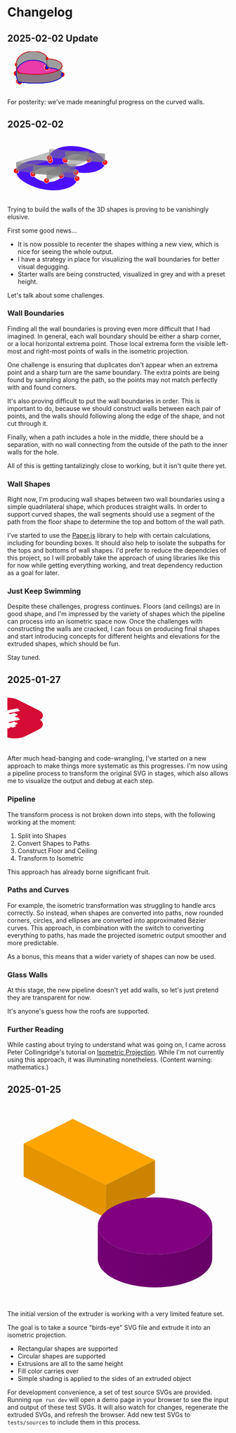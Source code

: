 # Changelog

## 2025-02-02 Update

<svg width="144.63035106282828" height="92.31381122853378" viewBox="0 0 144.63035106282828 92.31381122853378" fill="none" xmlns="http://www.w3.org/2000/svg"><path d="M25.08597509066913,68.35195833333924 L25.069975090669132,68.33195833333926 L25.02997509066912,68.26395833333925 C24.79847509066913,67.86490833333926 24.578375090669134,67.46415833333924 24.369975090669122,67.06195833333925 C21.899175090669132,62.20855833333925 20.459275090669124,57.23840833333926 20.07397509066913,52.23395833333925 C19.457975090669123,43.33795833333925 22.44997509066912,32.089958333339254 38.145975090669126,24.241958333339248 C49.85797509066913,18.38595833333925 69.00197509066913,18.669958333339252 80.89797509066912,24.617958333339253 C84.22117509066912,26.263358333339248 86.75967509066913,28.262208333339252 88.32487509066912,30.465808333339247 C89.88987509066912,32.66940833333925 90.44127509066912,35.02110833333925 89.93797509066913,37.34595833333925 C94.58867509066913,37.094208333339246 99.29297509066913,37.37005833333925 103.70097509066913,38.15295833333925 C108.10887509066913,38.93590833333925 112.10707509066913,40.20570833333925 115.39797509066912,41.86795833333925 C127.28997509066915,47.81395833333925 127.85797509066913,57.385958333339254 116.14597509066913,63.24195833333925 C100.44597509066912,71.09195833333925 77.94997509066914,72.58795833333926 60.16597509066913,72.27595833333925 C50.15707509066912,72.08340833333926 40.216675090669135,71.36340833333927 30.509975090669123,70.12795833333925 C29.704175090669118,70.02445833333925 28.90147509066913,69.91510833333925 28.10197509066912,69.79995833333925 L27.965975090669126,69.77995833333924 L27.92197509066913,69.77395833333927 L27.905975090669124,69.76995833333925 C27.24237509066912,69.66795833333924 26.638975090669128,69.48635833333924 26.14807509066913,69.24090833333926 C25.657175090669128,68.99545833333926 25.29397509066912,68.69375833333925 25.08997509066912,68.36195833333926 L25.08597509066913,68.35195833333924 Z" fill="#EB3AAA"/><g data-index="1" data-x="25.069975090669132" data-y="68.33195833333926"><circle cx="25.069975090669132" cy="68.33195833333926" r="6" fill="red" stroke="white" stroke-width="1"/><text x="25.069975090669132" y="68.33195833333926" font-size="6" fill="white" text-anchor="middle" dominant-baseline="middle">1</text></g><g data-index="2" data-x="27.92197509066913" data-y="69.77395833333927"><circle cx="27.92197509066913" cy="69.77395833333927" r="6" fill="red" stroke="white" stroke-width="1"/><text x="27.92197509066913" y="69.77395833333927" font-size="6" fill="white" text-anchor="middle" dominant-baseline="middle">2</text></g><g data-index="3" data-x="20.000048088622748" data-y="50.06577577551186"><circle cx="20.000048088622748" cy="50.06577577551186" r="6" fill="red" stroke="white" stroke-width="1"/><text x="20.000048088622748" y="50.06577577551186" font-size="6" fill="white" text-anchor="middle" dominant-baseline="middle">3</text></g><g data-index="4" data-x="90.11738225680675" data-y="35.53042233926101"><circle cx="90.11738225680675" cy="35.53042233926101" r="6" fill="red" stroke="white" stroke-width="1"/><text x="90.11738225680675" y="35.53042233926101" font-size="6" fill="white" text-anchor="middle" dominant-baseline="middle">4</text></g><g data-index="5" data-x="89.95540602364021" data-y="37.263382223583676"><circle cx="89.95540602364021" cy="37.263382223583676" r="6" fill="red" stroke="white" stroke-width="1"/><text x="89.95540602364021" y="37.263382223583676" font-size="6" fill="white" text-anchor="middle" dominant-baseline="middle">5</text></g><g data-index="6" data-x="124.62163783669308" data-y="52.548058362441225"><circle cx="124.62163783669308" cy="52.548058362441225" r="6" fill="red" stroke="white" stroke-width="1"/><text x="124.62163783669308" y="52.548058362441225" font-size="6" fill="white" text-anchor="middle" dominant-baseline="middle">6</text></g><path d="M27.921975090669065,69.77395833333927 M27.92198,69.77396l-0.016,-0.004c-0.6636,-0.102 -1.267,-0.2836 -1.7579,-0.52905c-0.4909,-0.24545 -0.8541,-0.54715 -1.0581,-0.87895l-0.004,-0.01l-0.016,-0.02" stroke="blue" stroke-width="1.5" fill="none"/><circle cx="27.921975090669065" cy="69.77395833333927" r="3" fill="blue"/><path d="M25.069975090669132,48.33195833333926 M27.92198,49.77396l-0.016,-0.004c-0.6636,-0.102 -1.267,-0.2836 -1.7579,-0.52905c-0.4909,-0.24545 -0.8541,-0.54715 -1.0581,-0.87895l-0.004,-0.01l-0.016,-0.02" stroke="red" stroke-width="1.5" fill="none"/><circle cx="25.069975090669132" cy="48.33195833333926" r="3" fill="red"/><path d="M27.921975090669065,69.77395833333927 M27.92198,69.77396l-0.016,-0.004c-0.6636,-0.102 -1.267,-0.2836 -1.7579,-0.52905c-0.4909,-0.24545 -0.8541,-0.54715 -1.0581,-0.87895l-0.004,-0.01l-0.016,-0.02 L25.069975090669132,48.33195833333926 M25.06998,48.33196l0.016,0.02l0.004,0.01c0.204,0.3318 0.5672,0.6335 1.0581,0.87895c0.4909,0.24545 1.0943,0.42705 1.7579,0.52905l0.016,0.004 L27.921975090669065,69.77395833333927" fill="gray" opacity="0.5" stroke="black" stroke-width="0.5"/><path d="M27.921975046108532,69.77395832219912 M27.92198,69.77396l-0.016,-0.004c-0.6636,-0.102 -1.267,-0.2836 -1.7579,-0.52905c-0.4909,-0.24545 -0.8541,-0.54715 -1.0581,-0.87895l-0.004,-0.01l-0.016,-0.02l-0.04,-0.068c-0.2315,-0.39905 -0.4516,-0.7998 -0.66,-1.202c-2.4708,-4.8534 -3.9107,-9.82355 -4.296,-14.828c-0.04908,-0.70877 -0.07525,-1.43246 -0.07393,-2.16818" stroke="blue" stroke-width="1.5" fill="none"/><circle cx="27.921975046108532" cy="69.77395832219912" r="3" fill="blue"/><path d="M20.000048088705654,30.065775729547404 M27.92198,49.77396l-0.016,-0.004c-0.6636,-0.102 -1.267,-0.2836 -1.7579,-0.52905c-0.4909,-0.24545 -0.8541,-0.54715 -1.0581,-0.87895l-0.004,-0.01l-0.016,-0.02l-0.04,-0.068c-0.2315,-0.39905 -0.4516,-0.7998 -0.66,-1.202c-2.4708,-4.8534 -3.9107,-9.82355 -4.296,-14.828c-0.04908,-0.70877 -0.07525,-1.43246 -0.07393,-2.16818" stroke="red" stroke-width="1.5" fill="none"/><circle cx="20.000048088705654" cy="30.065775729547404" r="3" fill="red"/><path d="M27.921975046108532,69.77395832219912 M27.92198,69.77396l-0.016,-0.004c-0.6636,-0.102 -1.267,-0.2836 -1.7579,-0.52905c-0.4909,-0.24545 -0.8541,-0.54715 -1.0581,-0.87895l-0.004,-0.01l-0.016,-0.02l-0.04,-0.068c-0.2315,-0.39905 -0.4516,-0.7998 -0.66,-1.202c-2.4708,-4.8534 -3.9107,-9.82355 -4.296,-14.828c-0.04908,-0.70877 -0.07525,-1.43246 -0.07393,-2.16818 L20.000048088705654,30.065775729547404 M20.00005,30.06578c-0.00133,0.73572 0.02485,1.45942 0.07393,2.16818c0.3853,5.00445 1.8252,9.9746 4.296,14.828c0.2084,0.4022 0.4285,0.80295 0.66,1.202l0.04,0.068l0.016,0.02l0.004,0.01c0.204,0.3318 0.5672,0.6335 1.0581,0.87895c0.4909,0.24545 1.0943,0.42705 1.7579,0.52905l0.016,0.004 L27.921975046108532,69.77395832219912" fill="gray" opacity="0.5" stroke="black" stroke-width="0.5"/><path d="M90.11738225764158,35.53042238518565 M90.11738,35.53042c0.011,0.60494 -0.04856,1.21115 -0.17941,1.81554c4.6507,-0.25175 9.355,0.0241 13.763,0.807c4.4079,0.78295 8.4061,2.05275 11.697,3.715c11.892,5.946 12.46,15.518 0.748,21.374c-15.7,7.85 -38.196,9.346 -55.98,9.034c-10.0089,-0.19255 -19.9493,-0.91255 -29.656,-2.148c-0.8058,-0.1035 -1.6085,-0.21285 -2.408,-0.328l-0.136,-0.02l-0.044,-0.006l-0.016,-0.004c-0.6636,-0.102 -1.267,-0.2836 -1.7579,-0.52905c-0.4909,-0.24545 -0.8541,-0.54715 -1.0581,-0.87895l-0.004,-0.01l-0.016,-0.02l-0.04,-0.068c-0.2315,-0.39905 -0.4516,-0.7998 -0.66,-1.202c-2.4708,-4.8534 -3.9107,-9.82355 -4.296,-14.828c-0.04908,-0.70877 -0.07525,-1.43246 -0.07393,-2.16818" stroke="blue" stroke-width="1.5" fill="none"/><circle cx="90.11738225764158" cy="35.53042238518565" r="3" fill="blue"/><path d="M20.000048088705654,30.065775729547404 M90.11738,15.53042c0.011,0.60494 -0.04856,1.21115 -0.17941,1.81554c4.6507,-0.25175 9.355,0.0241 13.763,0.807c4.4079,0.78295 8.4061,2.05275 11.697,3.715c11.892,5.946 12.46,15.518 0.748,21.374c-15.7,7.85 -38.196,9.346 -55.98,9.034c-10.0089,-0.19255 -19.9493,-0.91255 -29.656,-2.148c-0.8058,-0.1035 -1.6085,-0.21285 -2.408,-0.328l-0.136,-0.02l-0.044,-0.006l-0.016,-0.004c-0.6636,-0.102 -1.267,-0.2836 -1.7579,-0.52905c-0.4909,-0.24545 -0.8541,-0.54715 -1.0581,-0.87895l-0.004,-0.01l-0.016,-0.02l-0.04,-0.068c-0.2315,-0.39905 -0.4516,-0.7998 -0.66,-1.202c-2.4708,-4.8534 -3.9107,-9.82355 -4.296,-14.828c-0.04908,-0.70877 -0.07525,-1.43246 -0.07393,-2.16818" stroke="red" stroke-width="1.5" fill="none"/><circle cx="20.000048088705654" cy="30.065775729547404" r="3" fill="red"/><path d="M90.11738225764158,35.53042238518565 M90.11738,35.53042c0.011,0.60494 -0.04856,1.21115 -0.17941,1.81554c4.6507,-0.25175 9.355,0.0241 13.763,0.807c4.4079,0.78295 8.4061,2.05275 11.697,3.715c11.892,5.946 12.46,15.518 0.748,21.374c-15.7,7.85 -38.196,9.346 -55.98,9.034c-10.0089,-0.19255 -19.9493,-0.91255 -29.656,-2.148c-0.8058,-0.1035 -1.6085,-0.21285 -2.408,-0.328l-0.136,-0.02l-0.044,-0.006l-0.016,-0.004c-0.6636,-0.102 -1.267,-0.2836 -1.7579,-0.52905c-0.4909,-0.24545 -0.8541,-0.54715 -1.0581,-0.87895l-0.004,-0.01l-0.016,-0.02l-0.04,-0.068c-0.2315,-0.39905 -0.4516,-0.7998 -0.66,-1.202c-2.4708,-4.8534 -3.9107,-9.82355 -4.296,-14.828c-0.04908,-0.70877 -0.07525,-1.43246 -0.07393,-2.16818 L20.000048088705654,30.065775729547404 M20.00005,30.06578c-0.00133,0.73572 0.02485,1.45942 0.07393,2.16818c0.3853,5.00445 1.8252,9.9746 4.296,14.828c0.2084,0.4022 0.4285,0.80295 0.66,1.202l0.04,0.068l0.016,0.02l0.004,0.01c0.204,0.3318 0.5672,0.6335 1.0581,0.87895c0.4909,0.24545 1.0943,0.42705 1.7579,0.52905l0.016,0.004l0.044,0.006l0.136,0.02c0.7995,0.11515 1.6022,0.2245 2.408,0.328c9.7067,1.23545 19.6471,1.95545 29.656,2.148c17.784,0.312 40.28,-1.184 55.98,-9.034c11.712,-5.856 11.144,-15.428 -0.748,-21.374c-3.2909,-1.66225 -7.2891,-2.93205 -11.697,-3.715c-4.408,-0.7829 -9.1123,-1.05875 -13.763,-0.807c0.13084,-0.60439 0.1904,-1.21059 0.17941,-1.81554 L90.11738225764158,35.53042238518565" fill="gray" opacity="0.5" stroke="black" stroke-width="0.5"/><path d="M89.9554060236402,37.263382223583754 M89.95541,37.26338c-0.00566,0.02753 -0.01147,0.05505 -0.01743,0.08258c4.6507,-0.25175 9.355,0.0241 13.763,0.807c4.4079,0.78295 8.4061,2.05275 11.697,3.715c11.892,5.946 12.46,15.518 0.748,21.374c-15.7,7.85 -38.196,9.346 -55.98,9.034c-10.0089,-0.19255 -19.9493,-0.91255 -29.656,-2.148c-0.8058,-0.1035 -1.6085,-0.21285 -2.408,-0.328l-0.136,-0.02l-0.044,-0.006l-0.016,-0.004c-0.6636,-0.102 -1.267,-0.2836 -1.7579,-0.52905c-0.4909,-0.24545 -0.8541,-0.54715 -1.0581,-0.87895l-0.004,-0.01l-0.016,-0.02l-0.04,-0.068c-0.2315,-0.39905 -0.4516,-0.7998 -0.66,-1.202c-2.4708,-4.8534 -3.9107,-9.82355 -4.296,-14.828c-0.616,-8.896 2.376,-20.144 18.072,-27.992c11.712,-5.856 30.856,-5.572 42.752,0.376c3.3232,1.6454 5.8617,3.64425 7.4269,5.84785c1.15815,1.63073 1.7612,3.34257 1.79251,5.06461" stroke="blue" stroke-width="1.5" fill="none"/><circle cx="89.9554060236402" cy="37.263382223583754" r="3" fill="blue"/><path d="M90.11738225680675,15.530422339261293 M89.95541,17.26338c-0.00566,0.02753 -0.01147,0.05505 -0.01743,0.08258c4.6507,-0.25175 9.355,0.0241 13.763,0.807c4.4079,0.78295 8.4061,2.05275 11.697,3.715c11.892,5.946 12.46,15.518 0.748,21.374c-15.7,7.85 -38.196,9.346 -55.98,9.034c-10.0089,-0.19255 -19.9493,-0.91255 -29.656,-2.148c-0.8058,-0.1035 -1.6085,-0.21285 -2.408,-0.328l-0.136,-0.02l-0.044,-0.006l-0.016,-0.004c-0.6636,-0.102 -1.267,-0.2836 -1.7579,-0.52905c-0.4909,-0.24545 -0.8541,-0.54715 -1.0581,-0.87895l-0.004,-0.01l-0.016,-0.02l-0.04,-0.068c-0.2315,-0.39905 -0.4516,-0.7998 -0.66,-1.202c-2.4708,-4.8534 -3.9107,-9.82355 -4.296,-14.828c-0.616,-8.896 2.376,-20.144 18.072,-27.992c11.712,-5.856 30.856,-5.572 42.752,0.376c3.3232,1.6454 5.8617,3.64425 7.4269,5.84785c1.15815,1.63073 1.7612,3.34257 1.79251,5.06461" stroke="red" stroke-width="1.5" fill="none"/><circle cx="90.11738225680675" cy="15.530422339261293" r="3" fill="red"/><path d="M89.9554060236402,37.263382223583754 M89.95541,37.26338c-0.00566,0.02753 -0.01147,0.05505 -0.01743,0.08258c4.6507,-0.25175 9.355,0.0241 13.763,0.807c4.4079,0.78295 8.4061,2.05275 11.697,3.715c11.892,5.946 12.46,15.518 0.748,21.374c-15.7,7.85 -38.196,9.346 -55.98,9.034c-10.0089,-0.19255 -19.9493,-0.91255 -29.656,-2.148c-0.8058,-0.1035 -1.6085,-0.21285 -2.408,-0.328l-0.136,-0.02l-0.044,-0.006l-0.016,-0.004c-0.6636,-0.102 -1.267,-0.2836 -1.7579,-0.52905c-0.4909,-0.24545 -0.8541,-0.54715 -1.0581,-0.87895l-0.004,-0.01l-0.016,-0.02l-0.04,-0.068c-0.2315,-0.39905 -0.4516,-0.7998 -0.66,-1.202c-2.4708,-4.8534 -3.9107,-9.82355 -4.296,-14.828c-0.616,-8.896 2.376,-20.144 18.072,-27.992c11.712,-5.856 30.856,-5.572 42.752,0.376c3.3232,1.6454 5.8617,3.64425 7.4269,5.84785c1.15815,1.63073 1.7612,3.34257 1.79251,5.06461 L90.11738225680675,15.530422339261293 M90.11738,15.53042c-0.0313,-1.72204 -0.63436,-3.43388 -1.79251,-5.06461c-1.5652,-2.2036 -4.1037,-4.20245 -7.4269,-5.84785c-11.896,-5.948 -31.04,-6.232 -42.752,-0.376c-15.696,7.848 -18.688,19.096 -18.072,27.992c0.3853,5.00445 1.8252,9.9746 4.296,14.828c0.2084,0.4022 0.4285,0.80295 0.66,1.202l0.04,0.068l0.016,0.02l0.004,0.01c0.204,0.3318 0.5672,0.6335 1.0581,0.87895c0.4909,0.24545 1.0943,0.42705 1.7579,0.52905l0.016,0.004l0.044,0.006l0.136,0.02c0.7995,0.11515 1.6022,0.2245 2.408,0.328c9.7067,1.23545 19.6471,1.95545 29.656,2.148c17.784,0.312 40.28,-1.184 55.98,-9.034c11.712,-5.856 11.144,-15.428 -0.748,-21.374c-3.2909,-1.66225 -7.2891,-2.93205 -11.697,-3.715c-4.408,-0.7829 -9.1123,-1.05875 -13.763,-0.807c0.00596,-0.02752 0.01177,-0.05505 0.01743,-0.08258 L89.9554060236402,37.263382223583754" fill="gray" opacity="0.5" stroke="black" stroke-width="0.5"/><path d="M124.62163783669399,52.54805836246044 M124.62164,52.54806c0.18582,3.88187 -2.59915,7.75564 -8.47566,10.6939c-15.7,7.85 -38.196,9.346 -55.98,9.034c-10.0089,-0.19255 -19.9493,-0.91255 -29.656,-2.148c-0.8058,-0.1035 -1.6085,-0.21285 -2.408,-0.328l-0.136,-0.02l-0.044,-0.006l-0.016,-0.004c-0.6636,-0.102 -1.267,-0.2836 -1.7579,-0.52905c-0.4909,-0.24545 -0.8541,-0.54715 -1.0581,-0.87895l-0.004,-0.01l-0.016,-0.02l-0.04,-0.068c-0.2315,-0.39905 -0.4516,-0.7998 -0.66,-1.202c-2.4708,-4.8534 -3.9107,-9.82355 -4.296,-14.828c-0.616,-8.896 2.376,-20.144 18.072,-27.992c11.712,-5.856 30.856,-5.572 42.752,0.376c3.3232,1.6454 5.8617,3.64425 7.4269,5.84785c1.54647,2.17751 2.1032,4.49964 1.63053,6.79757" stroke="blue" stroke-width="1.5" fill="none"/><circle cx="124.62163783669399" cy="52.54805836246044" r="3" fill="blue"/><path d="M89.95540602364021,17.263382223583648 M124.62164,32.54806c0.18582,3.88187 -2.59915,7.75564 -8.47566,10.6939c-15.7,7.85 -38.196,9.346 -55.98,9.034c-10.0089,-0.19255 -19.9493,-0.91255 -29.656,-2.148c-0.8058,-0.1035 -1.6085,-0.21285 -2.408,-0.328l-0.136,-0.02l-0.044,-0.006l-0.016,-0.004c-0.6636,-0.102 -1.267,-0.2836 -1.7579,-0.52905c-0.4909,-0.24545 -0.8541,-0.54715 -1.0581,-0.87895l-0.004,-0.01l-0.016,-0.02l-0.04,-0.068c-0.2315,-0.39905 -0.4516,-0.7998 -0.66,-1.202c-2.4708,-4.8534 -3.9107,-9.82355 -4.296,-14.828c-0.616,-8.896 2.376,-20.144 18.072,-27.992c11.712,-5.856 30.856,-5.572 42.752,0.376c3.3232,1.6454 5.8617,3.64425 7.4269,5.84785c1.54647,2.17751 2.1032,4.49964 1.63053,6.79757" stroke="red" stroke-width="1.5" fill="none"/><circle cx="89.95540602364021" cy="17.263382223583648" r="3" fill="red"/><path d="M124.62163783669399,52.54805836246044 M124.62164,52.54806c0.18582,3.88187 -2.59915,7.75564 -8.47566,10.6939c-15.7,7.85 -38.196,9.346 -55.98,9.034c-10.0089,-0.19255 -19.9493,-0.91255 -29.656,-2.148c-0.8058,-0.1035 -1.6085,-0.21285 -2.408,-0.328l-0.136,-0.02l-0.044,-0.006l-0.016,-0.004c-0.6636,-0.102 -1.267,-0.2836 -1.7579,-0.52905c-0.4909,-0.24545 -0.8541,-0.54715 -1.0581,-0.87895l-0.004,-0.01l-0.016,-0.02l-0.04,-0.068c-0.2315,-0.39905 -0.4516,-0.7998 -0.66,-1.202c-2.4708,-4.8534 -3.9107,-9.82355 -4.296,-14.828c-0.616,-8.896 2.376,-20.144 18.072,-27.992c11.712,-5.856 30.856,-5.572 42.752,0.376c3.3232,1.6454 5.8617,3.64425 7.4269,5.84785c1.54647,2.17751 2.1032,4.49964 1.63053,6.79757 L89.95540602364021,17.263382223583648 M89.95541,17.26338c0.47267,-2.29793 -0.08406,-4.62006 -1.63053,-6.79757c-1.5652,-2.2036 -4.1037,-4.20245 -7.4269,-5.84785c-11.896,-5.948 -31.04,-6.232 -42.752,-0.376c-15.696,7.848 -18.688,19.096 -18.072,27.992c0.3853,5.00445 1.8252,9.9746 4.296,14.828c0.2084,0.4022 0.4285,0.80295 0.66,1.202l0.04,0.068l0.016,0.02l0.004,0.01c0.204,0.3318 0.5672,0.6335 1.0581,0.87895c0.4909,0.24545 1.0943,0.42705 1.7579,0.52905l0.016,0.004l0.044,0.006l0.136,0.02c0.7995,0.11515 1.6022,0.2245 2.408,0.328c9.7067,1.23545 19.6471,1.95545 29.656,2.148c17.784,0.312 40.28,-1.184 55.98,-9.034c5.87651,-2.93826 8.66148,-6.81203 8.47566,-10.6939 L124.62163783669399,52.54805836246044" fill="gray" opacity="0.5" stroke="black" stroke-width="0.5"/></svg>

For posterity: we've made meaningful progress on the curved walls.

## 2025-02-02

<svg width="242.3438296781516" height="140.41232135250783" viewBox="0 0 242.3438296781516 140.41232135250783" fill="none" xmlns="http://www.w3.org/2000/svg"><path d="M152.89037255154045,79.04465996877987 C158.11937255154047,86.18215996877986 159.88637255154046,92.50665996877986 158.19037255154043,98.01865996877986 C156.77637255154045,103.53065996877986 151.90137255154045,108.37115996877988 143.56237255154045,112.54065996877985 C135.78937255154045,116.42715996877986 126.46037255154044,118.90065996877986 115.57837255154044,119.96065996877986 C104.83737255154045,120.95015996877986 93.53037255154044,120.31365996877987 81.65837255154047,118.05265996877988 C69.78637255154045,115.79165996877988 58.33837255154046,111.90465996877988 47.31437255154046,106.39265996877988 C36.57307255154046,101.02200996877987 29.011372551540433,95.40415996877987 24.63037255154046,89.53865996877987 C20.249372551540432,83.67315996877987 18.976672551540474,78.09080996877987 20.81437255154046,72.79065996877986 C22.934372551540434,67.49065996877987 27.810372551540468,62.93265996877987 35.44237255154047,59.11665996877987 C51.55437255154047,51.06065996877987 72.54207255154046,49.54150996877986 98.40637255154046,54.55865996877988 C92.32907255154046,43.46400996877986 96.49837255154046,34.31265996877987 110.91437255154045,27.10465996877987 C118.54637255154046,23.288659968779868 127.30907255154045,21.027309968779875 137.20237255154046,20.32065996877988 C147.23707255154045,19.543309968779866 157.41307255154044,20.17930996877986 167.73037255154046,22.228659968779866 C178.18897255154045,24.34865996877987 187.94107255154046,27.670009968779866 196.98637255154046,32.192659968779864 C210.83737255154045,39.118159968779864 219.03467255154044,46.46750996877988 221.57837255154044,54.240659968779866 C224.26407255154044,62.08480996877988 219.88237255154044,68.86865996877987 208.43437255154043,74.59265996877987 C195.14937255154047,81.23515996877985 176.63437255154045,82.71965996877988 152.89037255154045,79.04465996877987 Z M176.63437255154045,42.58065996877987 C170.69837255154044,39.61265996877988 164.47967255154046,38.05800996877987 157.97837255154045,37.91665996877987 C151.61837255154046,37.704659968779865 145.54137255154046,39.047159968779866 139.74637255154045,41.944659968779874 C134.51737255154046,44.559159968779866 131.83207255154045,47.45650996877987 131.69037255154046,50.63665996877987 C131.69067255154044,53.74580996877988 133.73937255154044,57.668159968779875 137.8383725515405,62.40265996877987 L140.59437255154046,65.26465996877987 C148.93337255154046,66.18315996877988 155.92937255154047,66.28915996877987 161.58237255154046,65.58265996877986 C167.37737255154047,64.80515996877988 172.74737255154048,63.180159968779876 177.69437255154045,60.706659968779874 C183.06537255154046,58.02115996877987 185.68007255154046,55.08880996877987 185.53837255154045,51.90865996877987 C185.53807255154044,48.65780996877986 182.57037255154046,45.54865996877987 176.63437255154045,42.58065996877987 Z M70.21037255154046,95.79265996877986 C77.55937255154046,99.46715996877988 85.05037255154045,101.37565996877989 92.68237255154047,101.51665996877988 C100.45637255154044,101.72865996877987 107.38137255154045,100.31515996877987 113.45837255154045,97.27665996877987 C119.53537255154045,94.23815996877987 122.57437255154046,90.95165996877988 122.57437255154045,87.41865996877989 C122.57437255154046,83.88565996877988 119.67637255154045,79.04465996877987 113.88237255154046,72.89665996877987 L109.43037255154046,68.33865996877988 C93.31837255154045,65.79465996877987 79.18537255154045,67.56115996877988 67.03037255154045,73.63865996877986 C60.67037255154047,76.81865996877987 57.77337255154045,80.38715996877987 58.33837255154046,84.34465996877988 C58.90337255154046,88.30215996877986 62.86107255154046,92.11800996877987 70.21037255154046,95.79265996877986 Z" fill="#4B0FFE"/><g data-index="1" data-x="158.81332092017317" data-y="93.79463566111346"><circle cx="158.81332092017317" cy="93.79463566111346" r="6" fill="red" stroke="white" stroke-width="1"/><text x="158.81332092017317" y="93.79463566111346" font-size="6" fill="white" text-anchor="middle" dominant-baseline="middle">1</text></g><g data-index="2" data-x="20.062798588975063" data-y="76.22234457002286"><circle cx="20.062798588975063" cy="76.22234457002286" r="6" fill="red" stroke="white" stroke-width="1"/><text x="20.062798588975063" y="76.22234457002286" font-size="6" fill="white" text-anchor="middle" dominant-baseline="middle">2</text></g><g data-index="3" data-x="97.41732571822676" data-y="52.569614151392095"><circle cx="97.41732571822676" cy="52.569614151392095" r="6" fill="red" stroke="white" stroke-width="1"/><text x="97.41732571822676" y="52.569614151392095" font-size="6" fill="white" text-anchor="middle" dominant-baseline="middle">3</text></g><g data-index="4" data-x="95.74866919148259" data-y="46.358965871899834"><circle cx="95.74866919148259" cy="46.358965871899834" r="6" fill="red" stroke="white" stroke-width="1"/><text x="95.74866919148259" y="46.358965871899834" font-size="6" fill="white" text-anchor="middle" dominant-baseline="middle">4</text></g><g data-index="5" data-x="222.2501462133157" data-y="57.09921731220663"><circle cx="222.2501462133157" cy="57.09921731220663" r="6" fill="red" stroke="white" stroke-width="1"/><text x="222.2501462133157" y="57.09921731220663" font-size="6" fill="white" text-anchor="middle" dominant-baseline="middle">5</text></g><g data-index="6" data-x="131.78283676567838" data-y="51.81676281346756"><circle cx="131.78283676567838" cy="51.81676281346756" r="6" fill="red" stroke="white" stroke-width="1"/><text x="131.78283676567838" y="51.81676281346756" font-size="6" fill="white" text-anchor="middle" dominant-baseline="middle">6</text></g><g data-index="7" data-x="185.41485150074303" data-y="50.76626376577067"><circle cx="185.41485150074303" cy="50.76626376577067" r="6" fill="red" stroke="white" stroke-width="1"/><text x="185.41485150074303" y="50.76626376577067" font-size="6" fill="white" text-anchor="middle" dominant-baseline="middle">7</text></g><g data-index="8" data-x="89.25707348903751" data-y="98.47591995174128"><circle cx="89.25707348903751" cy="98.47591995174128" r="6" fill="red" stroke="white" stroke-width="1"/><text x="89.25707348903751" y="98.47591995174128" font-size="6" fill="white" text-anchor="middle" dominant-baseline="middle">8</text></g><g data-index="9" data-x="122.5739868578579" data-y="87.34789044430944"><circle cx="122.5739868578579" cy="87.34789044430944" r="6" fill="red" stroke="white" stroke-width="1"/><text x="122.5739868578579" y="87.34789044430944" font-size="6" fill="white" text-anchor="middle" dominant-baseline="middle">9</text></g><g data-index="10" data-x="58.26921904225829" data-y="83.38894970458837"><circle cx="58.26921904225829" cy="83.38894970458837" r="6" fill="red" stroke="white" stroke-width="1"/><text x="58.26921904225829" y="83.38894970458837" font-size="6" fill="white" text-anchor="middle" dominant-baseline="middle">10</text></g><g data-index="11" data-x="155.95929905978142" data-y="79.8890630830973"><circle cx="155.95929905978142" cy="79.8890630830973" r="6" fill="red" stroke="white" stroke-width="1"/><text x="155.95929905978142" y="79.8890630830973" font-size="6" fill="white" text-anchor="middle" dominant-baseline="middle">11</text></g><path d="M158.81332092017317,93.79463566111346 L20.062798588975063,76.22234457002286 L20.062798588975063,56.222344570022855 L158.81332092017317,73.79463566111346 Z" fill="gray" opacity="0.5"/><path d="M20.062798588975063,76.22234457002286 L97.41732571822676,52.569614151392095 L97.41732571822676,32.569614151392095 L20.062798588975063,56.222344570022855 Z" fill="gray" opacity="0.5"/><path d="M97.41732571822676,52.569614151392095 L95.74866919148259,46.358965871899834 L95.74866919148259,26.358965871899834 L97.41732571822676,32.569614151392095 Z" fill="gray" opacity="0.5"/><path d="M95.74866919148259,46.358965871899834 L222.2501462133157,57.09921731220663 L222.2501462133157,37.09921731220663 L95.74866919148259,26.358965871899834 Z" fill="gray" opacity="0.5"/><path d="M222.2501462133157,57.09921731220663 L131.78283676567838,51.81676281346756 L131.78283676567838,31.816762813467562 L222.2501462133157,37.09921731220663 Z" fill="gray" opacity="0.5"/><path d="M131.78283676567838,51.81676281346756 L185.41485150074303,50.76626376577067 L185.41485150074303,30.766263765770667 L131.78283676567838,31.816762813467562 Z" fill="gray" opacity="0.5"/><path d="M185.41485150074303,50.76626376577067 L89.25707348903751,98.47591995174128 L89.25707348903751,78.47591995174128 L185.41485150074303,30.766263765770667 Z" fill="gray" opacity="0.5"/><path d="M89.25707348903751,98.47591995174128 L122.5739868578579,87.34789044430944 L122.5739868578579,67.34789044430944 L89.25707348903751,78.47591995174128 Z" fill="gray" opacity="0.5"/><path d="M122.5739868578579,87.34789044430944 L58.26921904225829,83.38894970458837 L58.26921904225829,63.38894970458837 L122.5739868578579,67.34789044430944 Z" fill="gray" opacity="0.5"/><path d="M58.26921904225829,83.38894970458837 L155.95929905978142,79.8890630830973 L155.95929905978142,59.8890630830973 L58.26921904225829,63.38894970458837 Z" fill="gray" opacity="0.5"/></svg>

Trying to build the walls of the 3D shapes is proving to be vanishingly elusive.

First some good news...

- It is now possible to recenter the shapes withing a new view, which is nice for seeing the whole output.
- I have a strategy in place for visualizing the wall boundaries for better visual degugging.
- Starter walls are being constructed, visualized in grey and with a preset height.

Let's talk about some challenges.

### Wall Boundaries

Finding all the wall boundaries is proving even more difficult that I had imagined. In general, each wall boundary should be either a sharp corner, or a local horizontal extrema point. Those local extrema form the visible left-most and right-most points of walls in the isometric projection.

One challenge is ensuring that duplicates don't appear when an extrema point and a sharp turn are the same boundary. The extra points are being found by sampling along the path, so the points may not match perfectly with and found corners.

It's also proving difficult to put the wall boundaries in order. This is important to do, because we should construct walls between each pair of points, and the walls should following along the edge of the shape, and not cut through it.

Finally, when a path includes a hole in the middle, there should be a separation, with no wall connecting from the outside of the path to the inner walls for the hole.

All of this is getting tantalizingly close to working, but it isn't quite there yet.

### Wall Shapes

Right now, I'm producing wall shapes between two wall boundaries using a simple quadrilateral shape, which produces straight walls. In order to support curved shapes, the wall segments should use a segment of the path from the floor shape to determine the top and bottom of the wall path.

I've started to use the [Paper.js](http://paperjs.org) library to help with certain calculations, including for bounding boxes. It should also help to isolate the subpaths for the tops and bottoms of wall shapes. I'd prefer to reduce the dependcies of this project, so I will probably take the approach of using libraries like this for now while getting everything working, and treat dependency reduction as a goal for later.

### Just Keep Swimming

Despite these challenges, progress continues. Floors (and ceilings) are in good shape, and I'm impressed by the variety of shapes which the pipeline can process into an isometric space now. Once the challenges with constructing the walls are cracked, I can focus on producing final shapes and start introducing concepts for different heights and elevations for the extruded shapes, which should be fun.

Stay tuned.

## 2025-01-27

<svg width="143" height="126" viewBox="0 0 143 126" fill="none" xmlns="http://www.w3.org/2000/svg">
  <path d="M24,36 L71,59.5 C84.254833995944,66.127416997972 84.254833995944,76.872583002028 71,83.5 L41,98.5 C27.745166004056003,105.127416997972 6.254833995943997,105.127416997972 -7,98.5 L-54,75 C-67.254833995944,68.372583002028 -67.254833995944,57.627416997972 -54,51 L-24,36 C-10.745166004056003,29.372583002028 10.745166004056003,29.372583002028 24,36 Z" fill="#D50C34"/>
  <path d="M24,16 L71,39.5 C84.254833995944,46.127416997972006 84.254833995944,56.872583002027994 71,63.5 L41,78.5 C27.745166004056003,85.127416997972 6.254833995943997,85.127416997972 -7,78.5 L-54,55 C-67.254833995944,48.372583002027994 -67.254833995944,37.627416997972 -54,31 L-24,16 C-10.745166004056003,9.372583002028001 10.745166004056003,9.372583002028001 24,16 Z" fill="#D50C34"/>
  <path d="M20.200000000000003,75.53999999999999 L12.608000000000004,79.336 L8.968000000000004,77.51599999999999 L2,81 L-8.087999999999994,75.956 L-1.171999999999997,72.446 L-15.991999999999997,65.036 L-9.283999999999999,61.682 L23.215999999999994,55.156 L28.884000000000007,61.11 L2.156000000000006,66.518 L6.524000000000001,68.702 L15.415999999999997,65.452 L24.256,69.872 L16.560000000000002,73.72 L20.200000000000003,75.53999999999999 Z" fill="white"/>
  <path d="M20.200000000000003,55.53999999999999 L12.608000000000004,59.336 L8.968000000000004,57.51599999999999 L2,61 L-8.087999999999994,55.956 L-1.171999999999997,52.446 L-15.991999999999997,45.036 L-9.283999999999999,41.682 L23.215999999999994,35.156 L28.884000000000007,41.11 L2.156000000000006,46.518 L6.524000000000001,48.702 L15.415999999999997,45.452 L24.256,49.872 L16.560000000000002,53.72 L20.200000000000003,55.53999999999999 Z" fill="white"/>
</svg>

After much head-banging and code-wrangling, I've started on a new approach to make things more systematic as this progresses. I'm now using a pipeline process to transform the original SVG in stages, which also allows me to visualize the output and debug at each step.

### Pipeline

The transform process is not broken down into steps, with the following working at the moment:

1. Split into Shapes
2. Convert Shapes to Paths
3. Construct Floor and Ceiling
4. Transform to Isometric

This approach has already borne significant fruit.

### Paths and Curves

For example, the isometric transformation was struggling to handle arcs correctly. So instead, when shapes are converted into paths, now rounded corners, circles, and ellipses are converted into approximated Bézier curves. This approach, in combination with the switch to converting everything to paths, has made the projected isometric output smoother and more predictable.

As a bonus, this means that a wider variety of shapes can now be used.

### Glass Walls

At this stage, the new pipeline doesn't yet add walls, so let's just pretend they are transparent for now.

It's anyone's guess how the roofs are supported.

### Further Reading

While casting about trying to understand what was going on, I came across Peter Collingridge's tutorial on [Isometric Projection](https://www.petercollingridge.co.uk/tutorials/svg/isometric-projection/). While I'm not currently using this approach, it was illuminating nonetheless. (Content warning: mathematics.)

## 2025-01-25

<svg xmlns="http://www.w3.org/2000/svg" viewBox="0 0 134.875 122.325">
  <polygon points="40,10 10,25 10,45 40,30" fill="#cc8400"></polygon>
  <polygon points="10,25 60,50 60,70 10,45" fill="#e59400"></polygon>
  <polygon points="90,35 60,50 60,70 90,55" fill="#cc8400"></polygon>
  <defs>
    <linearGradient id="gradient-100-50" gradientUnits="userSpaceOnUse" x1="55.125" y1="95" x2="124.875" y2="95">
      <stop offset="0%" style="stop-color:#730073;stop-opacity:1"></stop>
      <stop offset="100%" style="stop-color:#660066;stop-opacity:1"></stop>
    </linearGradient>
  </defs>
  <path d="M55.125,75
  A34.875,17.325 0 0,0 124.875,75
  L124.875,95
  A34.875,17.325 0 0,1 55.125,95
  Z" fill="url(#gradient-100-50)"></path>
  <polygon points="40,10 90,35 60,50 10,25" fill="orange"></polygon>
  <ellipse cx="90" cy="75" rx="34.875" ry="17.325" fill="purple"></ellipse>
</svg>

The initial version of the extruder is working with a very limited feature set.

The goal is to take a source "birds-eye" SVG file and extrude it into an isometric projection.

- Rectangular shapes are supported
- Circular shapes are supported
- Extrusions are all to the same height
- Fill color carries over
- Simple shading is applied to the sides of an extruded object

For development convenience, a set of test source SVGs are provided. Running `npm run dev` will open a demo page in your browser to see the input and output of these test SVGs. It will also watch for changes, regenerate the extruded SVGs, and refresh the browser. Add new test SVGs to `tests/sources` to include them in this process.
